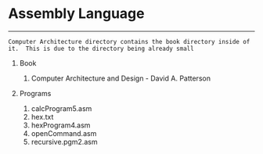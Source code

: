 # Assembly Language
---

`Computer Architecture directory contains the book directory inside of it. 
This is due to the directory being already small`


  1. Book
      1. Computer Architecture and Design - David A. Patterson
    
  2. Programs
        1.  calcProgram5.asm
        2. hex.txt
        3. hexProgram4.asm
        4. openCommand.asm
        5. recursive.pgm2.asm
